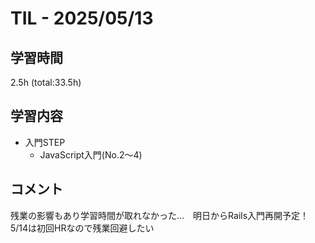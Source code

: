 # TIL - 2025/05/13

## 学習時間
2.5h (total:33.5h)

## 学習内容
- 入門STEP
  - JavaScript入門(No.2～4)

## コメント
残業の影響もあり学習時間が取れなかった…　明日からRails入門再開予定！
5/14は初回HRなので残業回避したい
